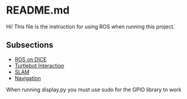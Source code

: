 ﻿# README.md

Hi! This file is the instruction for using ROS when running this project.

## Subsections

 * [ROS on DICE](./ROS_ON_DICE.MD)
 * [Turtlebot Interaction](./TURTLEBOT_INTERACTION.MD)
 * [SLAM](./SLAM.MD)
 * [Navigation](./NAVIGATION.MD)

When running display.py you must use sudo for the GPIO library to work
